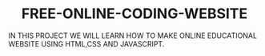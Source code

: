 # <center>FREE-ONLINE-CODING-WEBSITE</center>
IN THIS PROJECT WE WILL LEARN HOW TO MAKE ONLINE EDUCATIONAL WEBSITE USING HTML,CSS AND JAVASCRIPT.
